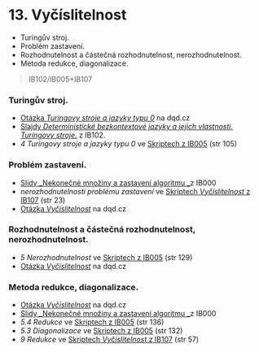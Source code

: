 # 13. Vyčíslitelnost

* Turingův stroj.
* Problém zastavení.
* Rozhodnutelnost a částečná rozhodnutelnost, nerozhodnutelnost.
* Metoda redukce, diagonalizace.

> IB102/IB005+IB107

### Turingův stroj.

* [Otázka _Turingovy stroje a jazyky typu 0_](http://statnice.dqd.cz/home:inf:in12/) na dqd.cz
* [Slajdy _Deterministické bezkontextové jazyky a jejich vlastnosti. Turingovy stroje._](https://is.muni.cz/el/1433/podzim2008/IB102/um/slajdy13.pdf) z IB102.
* _4 Turingovy stroje a jazyky typu 0_ ve [Skriptech z IB005](http://www.fi.muni.cz/usr/kretinsky/afj_I.pdf) \(str 105\)

### Problém zastavení.

* [Slidy _Nekonečné množiny a zastavení algoritmu _](http://www.fi.muni.cz/~hlineny/Vyuka/UINF/UInf-lect-pp-11.pdf)z IB000
* _nerozhodnutelnosti problému zastavení_ ve [Skriptech _Vyčíslitelnost_ z IB107](https://is.muni.cz/auth/el/1433/podzim2010/IB107/um/utv.pdf) \(str 23\)
* [Otázka _Vyčíslitelnost_](http://statnice.dqd.cz/home:inf:in13) na dqd.cz

### Rozhodnutelnost a částečná rozhodnutelnost, nerozhodnutelnost.

* _5 Nerozhodnutelnost_ ve [Skriptech z IB005](http://www.fi.muni.cz/usr/kretinsky/afj_I.pdf) \(str 129\)
* [Otázka _Vyčíslitelnost_](http://statnice.dqd.cz/home:inf:in13) na dqd.cz

### Metoda redukce, diagonalizace.

* [Otázka _Vyčíslitelnost_](http://statnice.dqd.cz/home:inf:in13) na dqd.cz
* [Slidy _Nekonečné množiny a zastavení algoritmu _](http://www.fi.muni.cz/~hlineny/Vyuka/UINF/UInf-lect-pp-11.pdf)z IB000
* _5.4 Redukce_ ve [Skriptech z IB005](http://www.fi.muni.cz/usr/kretinsky/afj_I.pdf) \(str 136\)
* _5.3 Diagonalizace_ ve [Skriptech z IB005](http://www.fi.muni.cz/usr/kretinsky/afj_I.pdf) \(str 132\)
* _9 Redukce_ ve [Skriptech _Vyčíslitelnost_ z IB107](https://is.muni.cz/auth/el/1433/podzim2010/IB107/um/utv.pdf) \(str 57\)



